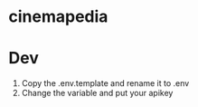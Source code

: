# cinemapedia

# Dev

1. Copy the .env.template and rename it to .env
2. Change the variable and put your apikey
